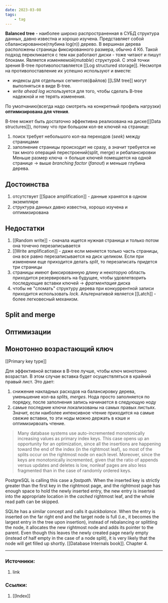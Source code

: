 ```yaml
---
date: 2023-03-08
tags:
    - tag
---
```


**Balanced tree** - наиболее широко распространенная в СУБД структура данных, давно известна и хорошо изучена. Представляет собой сбалансированное(глубина log(n)) дерево. В вершинах дерева расположены страницы фиксированного размера, обычно 4 Кб. Такой подход перекликается с тем как работают диски - тоже читают и пишут блоками. Является изменяемой(*mutable*) структурой. С этой точки зрения B-tree противопоставляется [[Log structured storage]].
Несмотря на противопоставление их успешно используют и вместе:
- индексы для отдельных сегментов(файлов) [[LSM tree]] могут выполняться в виде B-tree. 
- *write ahead log* используется для того, чтобы сделать B-tree надежной и не терять изменения.

По умолчанию(всегда надо смотреть на конкретный профиль нагрузки) **оптимизирована для чтения**.

B-tree может быть достаточно эффективна реализована на диске([[Data structures]]), потому что при большом кол-ве ключей на странице:
1. поиск требует небольшого кол-ва переходов (*seek*) между страницами
1. заполнение страницы происходит не сразу, а значит требуется не так много операций перестроений(split, merge) и ребалансировки
Меньше размер ключа -> больше ключей помещается на одной странице -> выше *branching factor* (*fanout*) и меньше глубина дерева.

## Достоинства
1. отсутствует [[Space amplification]] - данные хранятся в одном экземпляре
1. структура данных давно известна, хорошо изучена и оптимизирована

## Недостатки
1. [[Random write]] - сначала ищется нужная страница и только потом она точечно перезаписывается
1. [[Write amplification]] - даже если меняется только часть страницы, она все равно перезаписывается на диск целиком. Если при изменении еще приходится делать *split*, то перезаписать придется три страницы
1. страницы имеют фиксированную длину и некоторую область приходится резервировать на будущее, чтобы удовлетворить последующие вставки ключей -> *фрагментация* диска
1. чтобы не "сломать" структуру дерева при конкуррентной записи приходится использовать *lock*. Альтернативой является [[Latch]] - более легковесный механизм.

## Split and merge

## Оптимизации

## Монотонно возрастающий ключ

[[Primary key type]]

Для эффективной вставки в B-tree лучше, чтобы ключ монотонно возрастал. В этом случае вставка будет осуществляться в крайний правый лист. Это дает:
1. снижение накладных расходов на балансировку дерева, уменьшение кол-ва *splits, merges*. Нода просто заполняется по порядку, после заполнения запись начинается в следующую ноду
1. самые последние ключи локализованы на самых правых листьях. Значит, если наиболее интенсивное чтение приходится на самые свежие вставки, то эти ноды можно держать в кэше и оптимизирвоать чтение.

> Many database systems use auto-incremented monotonically increasing values as primary index keys. This case opens up an opportunity for an optimization, since all the insertions are happening toward the end of the index (in the rightmost leaf), so most of the splits occur on the rightmost node on each level. Moreover, since the keys are monotonically incremented, given that the ratio of appends versus updates and deletes is low, nonleaf pages are also less fragmented than in the case of randomly ordered keys.

PostgreSQL is calling this case a *fastpath*. When the inserted key is strictly greater than the first key in the rightmost page, and the rightmost page has enough space to hold the newly inserted entry, the new entry is inserted into the appropriate location in the *cached* rightmost leaf, and the whole read path can be skipped.

SQLite has a similar concept and calls it *quickbalance*. When the entry is inserted on the far right end and the target node is full (i.e., it becomes the largest entry in the tree upon insertion), instead of rebalancing or splitting the node, it allocates the new rightmost node and adds its pointer to the parent. Even though this leaves the newly created page nearly empty (instead of half empty in the case of a node split), it is very likely that the node will get filled up shortly. [[Database Internals book]]. Chapter 4.

---

### Источники:
1. link

### Ссылки:
1. [[Index]]